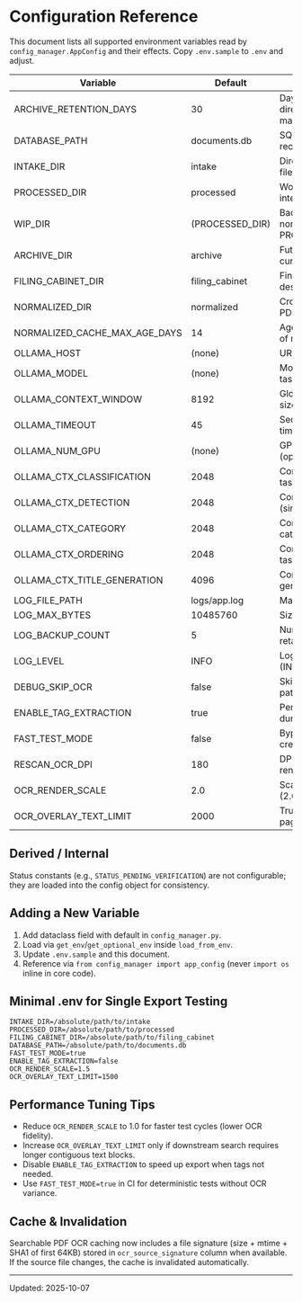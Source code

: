 # Configuration Reference

This document lists all supported environment variables read by `config_manager.AppConfig` and their effects. Copy `.env.sample` to `.env` and adjust.

| Variable | Default | Description |
|----------|---------|-------------|
| ARCHIVE_RETENTION_DAYS | 30 | Days to retain items in archive directory before cleanup tools may purge. |
| DATABASE_PATH | documents.db | SQLite database path (absolute recommended). |
| INTAKE_DIR | intake | Directory for incoming source files. |
| PROCESSED_DIR | processed | Working directory for batch/page intermediates. |
| WIP_DIR | (PROCESSED_DIR) | Backwards compatibility alias; normally same as PROCESSED_DIR. |
| ARCHIVE_DIR | archive | Future archival store (optional currently). |
| FILING_CABINET_DIR | filing_cabinet | Final categorized export destination. |
| NORMALIZED_DIR | normalized | Cross-run cache of normalized PDFs (image→PDF). |
| NORMALIZED_CACHE_MAX_AGE_DAYS | 14 | Age threshold for background GC of normalized cache. |
| OLLAMA_HOST | (none) | URL of local Ollama server. |
| OLLAMA_MODEL | (none) | Model name/tag to use for LLM tasks. |
| OLLAMA_CONTEXT_WINDOW | 8192 | Global default context window size. |
| OLLAMA_TIMEOUT | 45 | Seconds before LLM request times out. |
| OLLAMA_NUM_GPU | (none) | GPU count hint for Ollama (optional). |
| OLLAMA_CTX_CLASSIFICATION | 2048 | Context window for classification task. |
| OLLAMA_CTX_DETECTION | 2048 | Context window for detection (single vs batch). |
| OLLAMA_CTX_CATEGORY | 2048 | Context window for per-page category assignment. |
| OLLAMA_CTX_ORDERING | 2048 | Context window for ordering tasks. |
| OLLAMA_CTX_TITLE_GENERATION | 4096 | Context window for filename/title generation. |
| LOG_FILE_PATH | logs/app.log | Main log file path. |
| LOG_MAX_BYTES | 10485760 | Size threshold for rotating log file. |
| LOG_BACKUP_COUNT | 5 | Number of rotated log backups to retain. |
| LOG_LEVEL | INFO | Logging verbosity (INFO/DEBUG/WARNING/ERROR). |
| DEBUG_SKIP_OCR | false | Skip heavy OCR in certain code paths (legacy flag). |
| ENABLE_TAG_EXTRACTION | true | Perform LLM tag extraction during export (adds latency). |
| FAST_TEST_MODE | false | Bypass heavy OCR/LLM in tests; creates fallback searchable PDFs. |
| RESCAN_OCR_DPI | 180 | DPI for manual rescan OCR rendering. |
| OCR_RENDER_SCALE | 2.0 | Scale factor for PDF rasterization (2.0 ≈ 144 DPI). |
| OCR_OVERLAY_TEXT_LIMIT | 2000 | Truncation limit for invisible per-page OCR overlay text. |

## Derived / Internal
Status constants (e.g., `STATUS_PENDING_VERIFICATION`) are not configurable; they are loaded into the config object for consistency.

## Adding a New Variable
1. Add dataclass field with default in `config_manager.py`.
2. Load via `get_env`/`get_optional_env` inside `load_from_env`.
3. Update `.env.sample` and this document.
4. Reference via `from config_manager import app_config` (never `import os` inline in core code).

## Minimal .env for Single Export Testing
```
INTAKE_DIR=/absolute/path/to/intake
PROCESSED_DIR=/absolute/path/to/processed
FILING_CABINET_DIR=/absolute/path/to/filing_cabinet
DATABASE_PATH=/absolute/path/to/documents.db
FAST_TEST_MODE=true
ENABLE_TAG_EXTRACTION=false
OCR_RENDER_SCALE=1.5
OCR_OVERLAY_TEXT_LIMIT=1500
```

## Performance Tuning Tips
- Reduce `OCR_RENDER_SCALE` to 1.0 for faster test cycles (lower OCR fidelity).
- Increase `OCR_OVERLAY_TEXT_LIMIT` only if downstream search requires longer contiguous text blocks.
- Disable `ENABLE_TAG_EXTRACTION` to speed up export when tags not needed.
- Use `FAST_TEST_MODE=true` in CI for deterministic tests without OCR variance.

## Cache & Invalidation
Searchable PDF OCR caching now includes a file signature (size + mtime + SHA1 of first 64KB) stored in `ocr_source_signature` column when available. If the source file changes, the cache is invalidated automatically.

---
Updated: 2025-10-07

